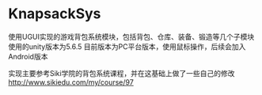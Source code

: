 # KnapsackSys
使用UGUI实现的游戏背包系统模块，包括背包、仓库、装备、锻造等几个子模块
使用的unity版本为5.6.5
目前版本为PC平台版本，使用鼠标操作，后续会加入Android版本

实现主要参考Siki学院的背包系统课程，并在这基础上做了一些自己的修改
http://www.sikiedu.com/my/course/97
